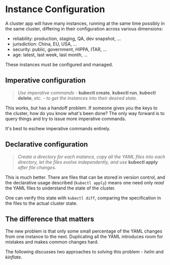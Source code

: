 # Instance Configuration

A cluster app will have many instances, running at the
same time possibly in the same cluster, differing in
their configuration across various dimensions:

* reliability: production, staging, QA, dev snapshot, ...
* jurisdiction: China, EU, USA, ...
* security:  public, government, HIPPA, ITAR, ...
* age: latest, last week, last month, ...

These instances must be configured and managed.

## Imperative configuration

> _Use imperative commands -_ __kubectl create__,
> __kubectl run__, __kubectl delete__, _etc. - to get
> the instances into their desired state._

This works, but has a handoff problem.  If someone
gives you the keys to the cluster, how do you know
what's been done?  The only way forward is to query
things and try to issue more imperative commands.

It's best to eschew imperative commands entirely.

## Declarative configuration

> _Create a directory for each instance, copy all the
> YAML files into each directory, let the files evolve
> independently, and use_ __kubectl apply__ _after file
> changes._

This is much better. There are files that can be stored
in version control, and the declarative usage described
(`kubectl apply`) means one need only _read_ the
YAML files to understand the state of the cluster.

One can verify this state with `kubectl diff`,
comparing the specification in the files to the actual
cluster state.

## The difference that matters

The new problem is that only some small percentage of
the YAML changes from one instance to the next.
Duplicating all the YAML introduces room for mistakes and
makes common changes hard.

The following discusses two approaches to solving
this problem - _helm_ and _kinflate_.
